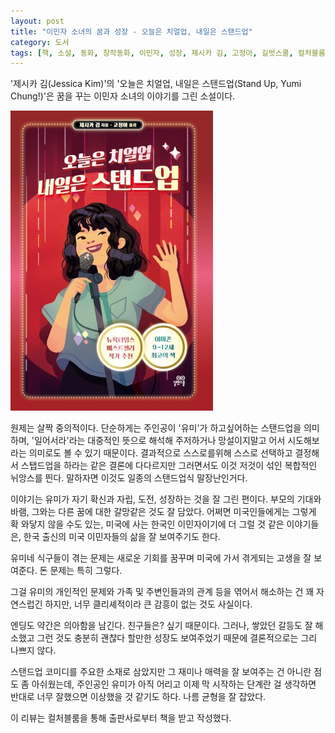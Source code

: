 ```yaml
---
layout: post
title: "이민자 소녀의 꿈과 성장 - 오늘은 치얼업, 내일은 스탠드업"
category: 도서
tags: [책, 소설, 동화, 창작동화, 이민자, 성장, 제시카 김, 고정아, 길벗스쿨, 컬처블룸, 서평]
---
```


'제시카 김(Jessica Kim)'의
'오늘은 치얼업, 내일은 스탠드업(Stand Up, Yumi Chung!)'은
꿈을 꾸는 이민자 소녀의 이야기를 그린 소설이다.

![표지](/images/stand-up-yumi-chung-book-h480.jpg)

원제는 살짝 중의적이다.
단순하게는 주인공이 '유미'가 하고싶어하는 스탠드업을 의미하며,
'일어서라'라는 대중적인 뜻으로 해석해
주저하거나 망설이지말고 어서 시도해보라는 의미로도 볼 수 있기 때문이다.
결과적으로 스스로를위해 스스로 선택하고 결정해서 스탭드업을 하라는 같은 결론에 다다르지만
그러면서도 이것 저것이 섞인 복합적인 뉘앙스를 띈다.
말하자면 이것도 일종의 스탠드업식 말장난인거다.

이야기는 유미가 자기 확신과 자립, 도전, 성장하는 것을 잘 그린 편이다.
부모의 기대와 바램, 그와는 다른 꿈에 대한 갈망같은 것도 잘 담았다.
어쩌면 미국인들에게는 그렇게 확 와닿지 않을 수도 있는,
미국에 사는 한국인 이민자이기에 더 그럴 것 같은 이야기들은,
한국 출신의 미국 이민자들의 삶을 잘 보여주기도 한다.

유미네 식구들이 겪는 문제는
새로운 기회를 꿈꾸며 미국에 가서 겪게되는 고생을 잘 보여준다.
돈 문제는 특히 그렇다.

그걸 유미의 개인적인 문제와 가족 및 주변인들과의 관계 등을 엮어서 해소하는 건 꽤 자연스럽긴 하지만,
너무 클리셰적이라 큰 감흥이 없는 것도 사실이다.

엔딩도 약간은 의아함을 남긴다.
친구들은? 싶기 때문이다.
그러나, 쌓았던 갈등도 잘 해소했고
그런 것도 충분히 괜찮다 할만한 성장도 보여주었기 때문에
결론적으로는 그리 나쁘지 않다.

스탠드업 코미디를 주요한 소재로 삼았지만
그 재미나 매력을 잘 보여주는 건 아니란 점도 좀 아쉬웠는데,
주인공인 유미가 아직 어리고 이제 막 시작하는 단계란 걸 생각하면
반대로 너무 잘했으면 이상했을 것 같기도 하다.
나름 균형을 잘 잡았다.



<div class="im im-info">
이 리뷰는 컬처블룸을 통해 출판사로부터 책을 받고 작성했다.
</div>
